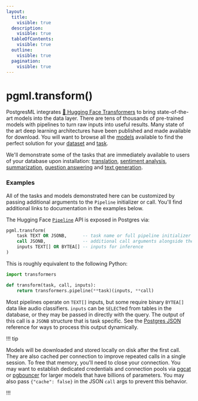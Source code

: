 ```yaml
---
layout:
  title:
    visible: true
  description:
    visible: true
  tableOfContents:
    visible: true
  outline:
    visible: true
  pagination:
    visible: true
---
```


# pgml.transform()

PostgresML integrates [🤗 Hugging Face Transformers](https://huggingface.co/transformers) to bring state-of-the-art models into the data layer. There are tens of thousands of pre-trained models with pipelines to turn raw inputs into useful results. Many state of the art deep learning architectures have been published and made available for download. You will want to browse all the [models](https://huggingface.co/models) available to find the perfect solution for your [dataset](https://huggingface.co/dataset) and [task](https://huggingface.co/tasks).

We'll demonstrate some of the tasks that are immediately available to users of your database upon installation: [translation](https://github.com/postgresml/postgresml/blob/v2.7.12/pgml-dashboard/content/docs/guides/transformers/pre\_trained\_models.md#translation), [sentiment analysis](https://github.com/postgresml/postgresml/blob/v2.7.12/pgml-dashboard/content/docs/guides/transformers/pre\_trained\_models.md#sentiment-analysis), [summarization](https://github.com/postgresml/postgresml/blob/v2.7.12/pgml-dashboard/content/docs/guides/transformers/pre\_trained\_models.md#summarization), [question answering](https://github.com/postgresml/postgresml/blob/v2.7.12/pgml-dashboard/content/docs/guides/transformers/pre\_trained\_models.md#question-answering) and [text generation](https://github.com/postgresml/postgresml/blob/v2.7.12/pgml-dashboard/content/docs/guides/transformers/pre\_trained\_models.md#text-generation).

### Examples

All of the tasks and models demonstrated here can be customized by passing additional arguments to the `Pipeline` initializer or call. You'll find additional links to documentation in the examples below.

The Hugging Face [`Pipeline`](https://huggingface.co/docs/transformers/main\_classes/pipelines) API is exposed in Postgres via:

```sql
pgml.transform(
    task TEXT OR JSONB,      -- task name or full pipeline initializer arguments
    call JSONB,              -- additional call arguments alongside the inputs
    inputs TEXT[] OR BYTEA[] -- inputs for inference
)
```

This is roughly equivalent to the following Python:

```python
import transformers

def transform(task, call, inputs):
    return transformers.pipeline(**task)(inputs, **call)
```

Most pipelines operate on `TEXT[]` inputs, but some require binary `BYTEA[]` data like audio classifiers. `inputs` can be `SELECT`ed from tables in the database, or they may be passed in directly with the query. The output of this call is a `JSONB` structure that is task specific. See the [Postgres JSON](https://www.postgresql.org/docs/14/functions-json.html) reference for ways to process this output dynamically.

!!! tip

Models will be downloaded and stored locally on disk after the first call. They are also cached per connection to improve repeated calls in a single session. To free that memory, you'll need to close your connection. You may want to establish dedicated credentials and connection pools via [pgcat](https://github.com/levkk/pgcat) or [pgbouncer](https://www.pgbouncer.org/) for larger models that have billions of parameters. You may also pass `{"cache": false}` in the JSON `call` args to prevent this behavior.

!!!
